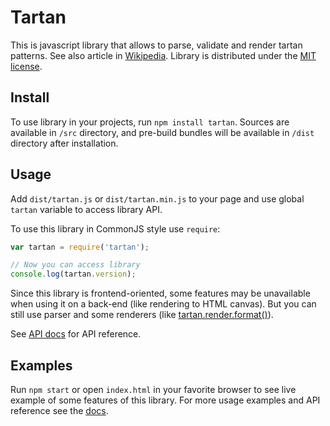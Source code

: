 # Tartan

This is javascript library that allows 
to parse, validate and render tartan 
patterns. See also article in 
[Wikipedia](https://en.wikipedia.org/wiki/Tartan).
Library is distributed under the 
[MIT license](LICENSE).

## Install

To use library in your projects, run 
`npm install tartan`. Sources are available
in `/src` directory, and pre-build bundles
will be available in `/dist` directory
after installation.
 
## Usage

Add `dist/tartan.js` or `dist/tartan.min.js` to your page and use
global `tartan` variable to access library API.

To use this library in CommonJS style use `require`:
```javascript
var tartan = require('tartan');

// Now you can access library
console.log(tartan.version);
```

Since this library is frontend-oriented, some features may be unavailable
when using it on a back-end (like rendering to HTML canvas). But you can still
use parser and some renderers (like [tartan.render.format()](docs/api/rendering/format.md)).

See [API docs](docs/api/index.md) for API reference.

## Examples
 
Run `npm start` or open `index.html` in
your favorite browser to see live example
of some features of this library. For
more usage examples and API reference
see the [docs](docs/index.md).
